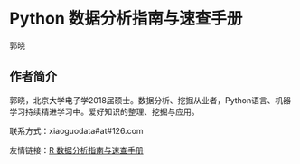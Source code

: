 # Python 数据分析指南与速查手册


郭晓

## 作者简介

郭晓，北京大学电子学2018届硕士。数据分析、挖掘从业者，Python语言、机器学习持续精进学习中。爱好知识的整理、挖掘与应用。

联系方式：xiaoguodata#at#126.com

友情链接：[R 数据分析指南与速查手册](https://bookdown.org/xiao/RAnalysisBook/)

